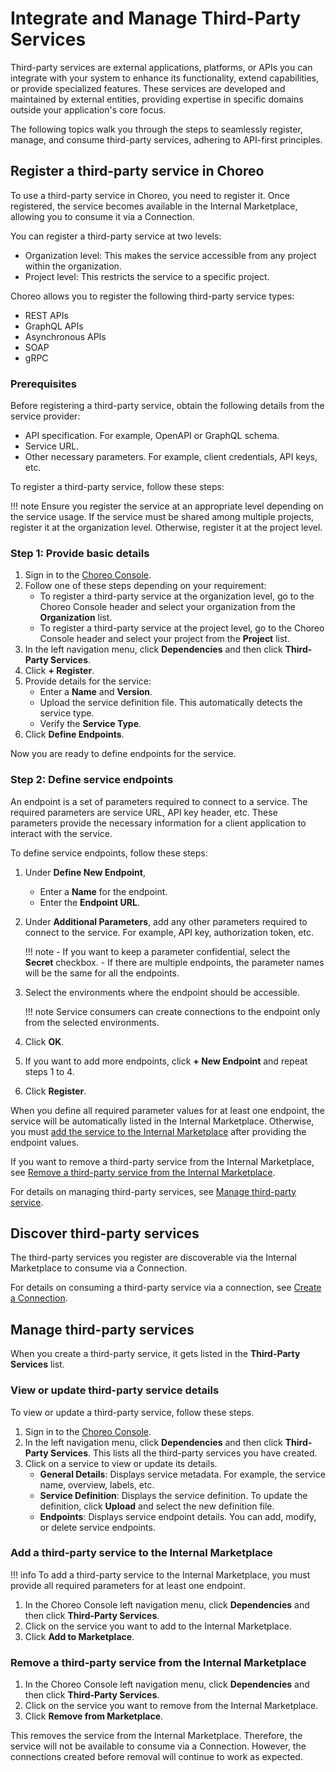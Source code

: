 # Integrate and Manage Third-Party Services

Third-party services are external applications, platforms, or APIs you can integrate with your system to enhance its functionality, extend capabilities, or provide specialized features. These services are developed and maintained by external entities, providing expertise in specific domains outside your application's core focus.

The following topics walk you through the steps to seamlessly register, manage, and consume third-party services, adhering to API-first principles.

## Register a third-party service in Choreo

To use a third-party service in Choreo, you need to register it. Once registered, the service becomes available in the Internal Marketplace, allowing you to consume it via a Connection.

You can register a third-party service at two levels:

  - Organization level: This makes the service accessible from any project within the organization.
  - Project level: This restricts the service to a specific project.

Choreo allows you to register the following third-party service types:
  
  - REST APIs
  - GraphQL APIs
  - Asynchronous APIs
  - SOAP
  - gRPC

### Prerequisites

Before registering a third-party service, obtain the following details from the service provider:

 - API specification. For example, OpenAPI or GraphQL schema.
 - Service URL.
 - Other necessary parameters. For example, client credentials, API keys, etc.

To register a third-party service, follow these steps:

!!! note 
     Ensure you register the service at an appropriate level depending on the service usage. If the service must be shared among multiple projects, register it at the organization level. Otherwise, register it at the project level.

### Step 1: Provide basic details

1. Sign in to the [Choreo Console](https://console.choreo.dev/).
2. Follow one of these steps depending on your requirement:
    - To register a third-party service at the organization level, go to the Choreo Console header and select your organization from the **Organization** list. 
    - To register a third-party service at the project level, go to the Choreo Console header and select your project from the **Project** list. 
3. In the left navigation menu, click **Dependencies** and then click **Third-Party Services**.
4. Click **+ Register**.
5. Provide details for the service:
    - Enter a **Name** and **Version**.
    - Upload the service definition file. This automatically detects the service type.
    - Verify the **Service Type**.
6. Click **Define Endpoints**.

Now you are ready to define endpoints for the service.

### Step 2: Define service endpoints

An endpoint is a set of parameters required to connect to a service. The required parameters are service URL, API key header, etc.
These parameters provide the necessary information for a client application to interact with the service.

To define service endpoints, follow these steps:

1. Under **Define New Endpoint**, 
    - Enter a **Name** for the endpoint.
    - Enter the **Endpoint URL**.

2. Under **Additional Parameters**, add any other parameters required to connect to the service. 
   For example, API key, authorization token, etc.

    !!! note 
         - If you want to keep a parameter confidential, select the **Secret** checkbox.
         - If there are multiple endpoints, the parameter names will be the same for all the endpoints.

3. Select the environments where the endpoint should be accessible.

    !!! note 
         Service consumers can create connections to the endpoint only from the selected environments.

4. Click **OK**.

5. If you want to add more endpoints, click **+ New Endpoint** and repeat steps 1 to 4.

6. Click **Register**.

When you define all required parameter values for at least one endpoint, the service will be automatically listed in the Internal Marketplace. Otherwise, you must [add the service to the Internal Marketplace](#add-a-third-party-service-to-the-internal-marketplace) after providing the endpoint values.

If you want to remove a third-party service from the Internal Marketplace, see [Remove a third-party service from the Internal Marketplace](#remove-a-third-party-service-from-the-internal-marketplace).
 
For details on managing third-party services, see [Manage third-party service](#manage-third-party-services).

## Discover third-party services

The third-party services you register are discoverable via the Internal Marketplace to consume via a Connection.

For details on consuming a third-party service via a connection, see [Create a Connection](../develop-components/sharing-and-reusing/create-a-connection.md).

## Manage third-party services

When you create a third-party service, it gets listed in the **Third-Party Services** list. 

### View or update third-party service details

To view or update a third-party service, follow these steps.

1. Sign in to the [Choreo Console](https://console.choreo.dev/).
2. In the left navigation menu, click **Dependencies** and then click **Third-Party Services**. This lists all the third-party services you have created.
3. Click on a service to view or update its details.
    - **General Details**: Displays service metadata. For example, the service name, overview, labels, etc. 
    - **Service Definition**: Displays the service definition. To update the definition, click **Upload** and select the new definition file.
    - **Endpoints**: Displays service endpoint details. You can add, modify, or delete service endpoints.

### Add a third-party service to the Internal Marketplace

!!! info
    To add a third-party service to the Internal Marketplace, you must provide all required parameters for at least one endpoint.

1. In the Choreo Console left navigation menu, click **Dependencies** and then click **Third-Party Services**.
2. Click on the service you want to add to the Internal Marketplace.
3. Click **Add to Marketplace**.

### Remove a third-party service from the Internal Marketplace

1. In the Choreo Console left navigation menu, click **Dependencies** and then click **Third-Party Services**.
2. Click on the service you want to remove from the Internal Marketplace.
3. Click **Remove from Marketplace**.

This removes the service from the Internal Marketplace. Therefore, the service will not be available to consume via a Connection. However, the connections created before removal will continue to work as expected.
